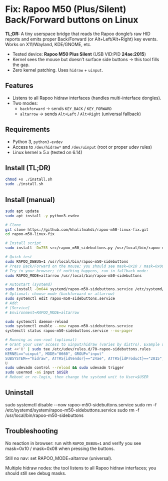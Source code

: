 # Fix: Rapoo M50 (Plus/Silent) Back/Forward buttons on Linux

**TL;DR:** A tiny userspace bridge that reads the Rapoo dongle’s raw HID reports and emits proper Back/Forward (or Alt+Left/Alt+Right) key events. Works on X11/Wayland, KDE/GNOME, etc.

- Tested device: **Rapoo M50 Plus Silent** (USB VID:PID **24ae:2015**)
- Kernel sees the mouse but doesn’t surface side buttons → this tool fills the gap.
- Zero kernel patching. Uses `hidraw` + `uinput`.

## Features
- Listens to all Rapoo hidraw interfaces (handles multi-interface dongles).
- Two modes:
  - `backforward` → sends `KEY_BACK` / `KEY_FORWARD`
  - `altarrow` → sends `Alt+Left` / `Alt+Right` (universal fallback)

## Requirements
- Python 3, `python3-evdev`
- Access to `/dev/hidraw*` and `/dev/uinput` (root or proper udev rules)
- Linux kernel ≥ 5.x (tested on 6.14)


## Install (TL;DR)
```bash
chmod +x ./install.sh
sudo ./install.sh
```

## Install (manual)
```bash
sudo apt update
sudo apt install -y python3-evdev

# Clone
git clone https://github.com/khalifmahdi/rapoo-m50-linux-fix.git
cd rapoo-m50-linux-fix

# Install script
sudo install -Dm755 src/rapoo_m50_sidebuttons.py /usr/local/bin/rapoo-m50-sidebuttons

# Quick test
sudo RAPOO_DEBUG=1 /usr/local/bin/rapoo-m50-sidebuttons
# Press Back/Forward on the mouse; you should see mask=0x10 / mask=0x08
# Try in your browser; if nothing happens, run in fallback mode:
sudo RAPOO_MODE=altarrow /usr/local/bin/rapoo-m50-sidebuttons

# Autostart (systemd)
sudo install -Dm644 systemd/rapoo-m50-sidebuttons.service /etc/systemd/system/rapoo-m50-sidebuttons.service
# Optional: choose mode (backforward or altarrow)
sudo systemctl edit rapoo-m50-sidebuttons.service
# Add:
# [Service]
# Environment=RAPOO_MODE=altarrow

sudo systemctl daemon-reload
sudo systemctl enable --now rapoo-m50-sidebuttons.service
systemctl status rapoo-m50-sidebuttons.service --no-pager

# Running as non-root (optional)
# Grant your user access to uinput/hidraw (varies by distro). Example udev rule:
cat <<'U' | sudo tee /etc/udev/rules.d/70-rapoo-sidebuttons.rules
KERNEL=="uinput", MODE="0660", GROUP="input"
SUBSYSTEM=="hidraw", ATTRS{idVendor}=="24ae", ATTRS{idProduct}=="2015", MODE="0660", GROUP="input"
U
sudo udevadm control --reload && sudo udevadm trigger
sudo usermod -aG input $USER
# Reboot or re-login, then change the systemd unit to User=$USER
```

## Uninstall
sudo systemctl disable --now rapoo-m50-sidebuttons.service
sudo rm -f /etc/systemd/system/rapoo-m50-sidebuttons.service
sudo rm -f /usr/local/bin/rapoo-m50-sidebuttons

## Troubleshooting

No reaction in browser: run with `RAPOO_DEBUG=1` and verify you see mask=0x10 / mask=0x08 when pressing the buttons.

Still no nav: set RAPOO_MODE=altarrow (universal).

Multiple hidraw nodes: the tool listens to all Rapoo hidraw interfaces; you should still see debug masks.